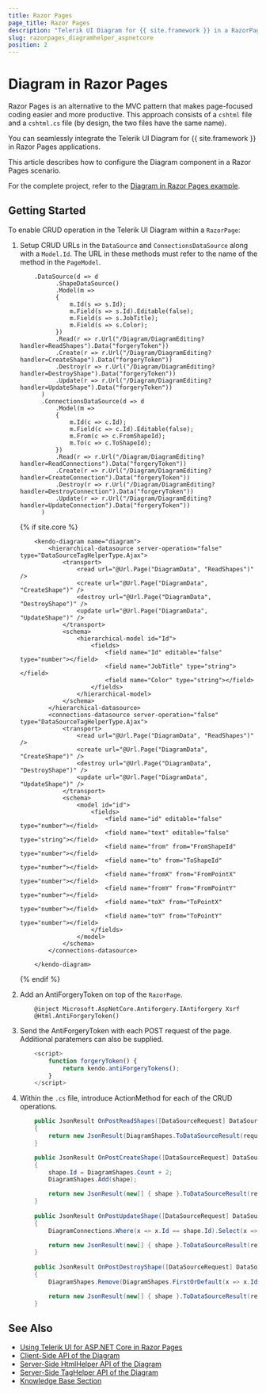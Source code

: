 ```yaml
---
title: Razor Pages
page_title: Razor Pages
description: "Telerik UI Diagram for {{ site.framework }} in a RazorPages application."
slug: razorpages_diagramhelper_aspnetcore
position: 2
---
```


# Diagram in Razor Pages

Razor Pages is an alternative to the MVC pattern that makes page-focused coding easier and more productive. This approach consists of a `cshtml` file and a `cshtml.cs` file (by design, the two files have the same name). 

You can seamlessly integrate the Telerik UI Diagram for {{ site.framework }} in Razor Pages applications.

This article describes how to configure the Diagram component in a Razor Pages scenario.

For the complete project, refer to the [Diagram in Razor Pages example](https://github.com/telerik/ui-for-aspnet-core-examples/blob/master/Telerik.Examples.RazorPages/Telerik.Examples.RazorPages/Pages/Diagram/DiagramEditing.cshtml).

## Getting Started

To enable CRUD operation in the Telerik UI Diagram within a `RazorPage`:

1. Setup CRUD URLs in the `DataSource` and `ConnectionsDataSource` along with a `Model.Id`. The URL in these methods must refer to the name of the method in the `PageModel`.

    ```HtmlHelper
        .DataSource(d => d
              .ShapeDataSource()
              .Model(m =>
              {
                  m.Id(s => s.Id);
                  m.Field(s => s.Id).Editable(false);
                  m.Field(s => s.JobTitle);
                  m.Field(s => s.Color);
              })
              .Read(r => r.Url("/Diagram/DiagramEditing?handler=ReadShapes").Data("forgeryToken"))
              .Create(r => r.Url("/Diagram/DiagramEditing?handler=CreateShape").Data("forgeryToken"))
              .Destroy(r => r.Url("/Diagram/DiagramEditing?handler=DestroyShape").Data("forgeryToken"))
              .Update(r => r.Url("/Diagram/DiagramEditing?handler=UpdateShape").Data("forgeryToken"))
          )
          .ConnectionsDataSource(d => d
              .Model(m =>
              {
                  m.Id(c => c.Id);
                  m.Field(c => c.Id).Editable(false);
                  m.From(c => c.FromShapeId);
                  m.To(c => c.ToShapeId);
              })
              .Read(r => r.Url("/Diagram/DiagramEditing?handler=ReadConnections").Data("forgeryToken"))
              .Create(r => r.Url("/Diagram/DiagramEditing?handler=CreateConnection").Data("forgeryToken"))
              .Destroy(r => r.Url("/Diagram/DiagramEditing?handler=DestroyConnection").Data("forgeryToken"))
              .Update(r => r.Url("/Diagram/DiagramEditing?handler=UpdateConnection").Data("forgeryToken"))
          )
    ```
    {% if site.core %}
    ```TagHelper
        <kendo-diagram name="diagram">
            <hierarchical-datasource server-operation="false" type="DataSourceTagHelperType.Ajax">
                <transport>
                    <read url="@Url.Page("DiagramData", "ReadShapes")" />
                    <create url="@Url.Page("DiagramData", "CreateShape")" />
                    <destroy url="@Url.Page("DiagramData", "DestroyShape")" />
                    <update url="@Url.Page("DiagramData", "UpdateShape")" />
                </transport>
                <schema>
                    <hierarchical-model id="Id">
                        <fields>
                            <field name="Id" editable="false" type="number"></field>
                            <field name="JobTitle" type="string"></field>
                            <field name="Color" type="string"></field>
                        </fields>
                    </hierarchical-model>
                </schema>
            </hierarchical-datasource>
            <connections-datasource server-operation="false" type="DataSourceTagHelperType.Ajax">
                <transport>
                    <read url="@Url.Page("DiagramData", "ReadShapes")" />
                    <create url="@Url.Page("DiagramData", "CreateShape")" />
                    <destroy url="@Url.Page("DiagramData", "DestroyShape")" />
                    <update url="@Url.Page("DiagramData", "UpdateShape")" />
                </transport>
                <schema>
                    <model id="id">
                        <fields>
                            <field name="id" editable="false" type="number"></field>
                            <field name="text" editable="false" type="string"></field>
                            <field name="from" from="FromShapeId" type="number"></field>
                            <field name="to" from="ToShapeId" type="number"></field>
                            <field name="fromX" from="FromPointX" type="number"></field>
                            <field name="fromY" from="FromPointY" type="number"></field>
                            <field name="toX" from="ToPointX" type="number"></field>
                            <field name="toY" from="ToPointY" type="number"></field>
                        </fields>
                    </model>
                </schema>
            </connections-datasource>

        </kendo-diagram>
    ```
    {% endif %}
1. Add an AntiForgeryToken on top of the `RazorPage`.

    ```cshtml
        @inject Microsoft.AspNetCore.Antiforgery.IAntiforgery Xsrf
        @Html.AntiForgeryToken()
    ```

1. Send the AntiForgeryToken with each POST request of the page. Additional paratemers can also be supplied.

    ```JavaScript
        <script>
            function forgeryToken() {
                return kendo.antiForgeryTokens();
            }
        </script>
    ```
1. Within the `.cs` file, introduce ActionMethod for each of the CRUD operations.


    ```csharp
        public JsonResult OnPostReadShapes([DataSourceRequest] DataSourceRequest request)
        {
            return new JsonResult(DiagramShapes.ToDataSourceResult(request));
        }

        public JsonResult OnPostCreateShape([DataSourceRequest] DataSourceRequest request, OrgDiagramShape shape)
        {
            shape.Id = DiagramShapes.Count + 2;
            DiagramShapes.Add(shape);

            return new JsonResult(new[] { shape }.ToDataSourceResult(request, ModelState));
        }
        
        public JsonResult OnPostUpdateShape([DataSourceRequest] DataSourceRequest request, OrgDiagramShape shape)
        {
            DiagramConnections.Where(x => x.Id == shape.Id).Select(x => shape);

            return new JsonResult(new[] { shape }.ToDataSourceResult(request, ModelState));
        }
        
        public JsonResult OnPostDestroyShape([DataSourceRequest] DataSourceRequest request, OrgDiagramShape shape)
        {
            DiagramShapes.Remove(DiagramShapes.FirstOrDefault(x => x.Id == shape.Id));

            return new JsonResult(new[] { shape }.ToDataSourceResult(request, ModelState));
        }
    ```

## See Also

* [Using Telerik UI for ASP.NET Core in Razor Pages](https://docs.telerik.com/aspnet-core/getting-started/razor-pages#using-telerik-ui-for-aspnet-core-in-razor-pages)
* [Client-Side API of the Diagram](https://docs.telerik.com/kendo-ui/api/javascript/dataviz/ui/diagram)
* [Server-Side HtmlHelper API of the Diagram](/api/diagram)
* [Server-Side TagHelper API of the Diagram](/api/taghelpers/diagram)
* [Knowledge Base Section](/knowledge-base)
